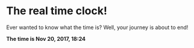# The real time clock!

Ever wanted to know what the time is? Well, your journey is about to end!

**The time is Nov 20, 2017, 18:24**